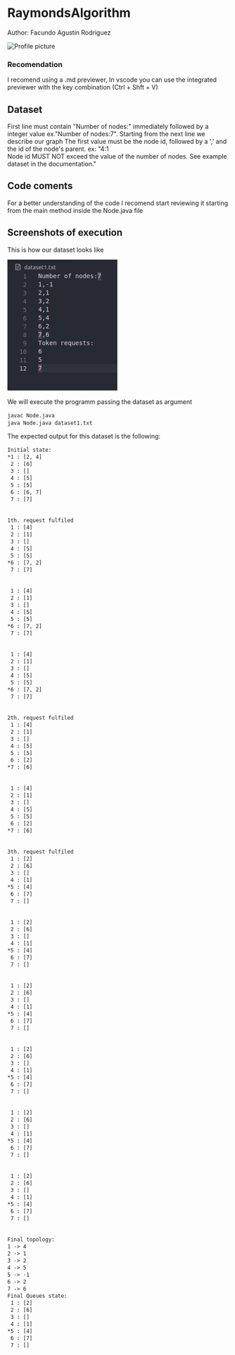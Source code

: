 # RaymondsAlgorithm

Author: Facundo Agustin Rodriguez

<img src="https://avatars.githubusercontent.com/u/61329804?s=400&u=ab90b2b6c5a46caa07206e7f218613ebad14ba23&v=4" alt="Profile picture" style="width:100px; height:100px">

### Recomendation
I recomend using a .md previewer,
In vscode you can use the integrated previewer with the key combination (Ctrl + Shft + V)

## Dataset
First line must contain "Number of nodes:" immediately followed by a integer value ex."Number of nodes:7".
Starting from the next line we describe our graph
The first value must be the node id, followed by a ',' and the id of the node's parent. ex: \"4:1\
Node id MUST NOT exceed the value of the number of nodes. See example dataset in the documentation."

## Code coments
For a better understanding of the code I recomend start reviewing it starting from the main method inside the Node.java file

## Screenshots of execution

This is how our dataset looks like

![dataset](./img/dataset.png)

We will execute the programm passing the dataset as argument

```bash
javac Node.java
java Node.java dataset1.txt
```

The expected output for this dataset is the following:

```output
Initial state: 
*1 : [2, 4]
 2 : [6]
 3 : []
 4 : [5]
 5 : [5]
 6 : [6, 7]
 7 : [7]


1th. request fulfiled
 1 : [4]
 2 : [1]
 3 : []
 4 : [5]
 5 : [5]
*6 : [7, 2]
 7 : [7]


 1 : [4]
 2 : [1]
 3 : []
 4 : [5]
 5 : [5]
*6 : [7, 2]
 7 : [7]


 1 : [4]
 2 : [1]
 3 : []
 4 : [5]
 5 : [5]
*6 : [7, 2]
 7 : [7]


2th. request fulfiled
 1 : [4]
 2 : [1]
 3 : []
 4 : [5]
 5 : [5]
 6 : [2]
*7 : [6]


 1 : [4]
 2 : [1]
 3 : []
 4 : [5]
 5 : [5]
 6 : [2]
*7 : [6]


3th. request fulfiled
 1 : [2]
 2 : [6]
 3 : []
 4 : [1]
*5 : [4]
 6 : [7]
 7 : []


 1 : [2]
 2 : [6]
 3 : []
 4 : [1]
*5 : [4]
 6 : [7]
 7 : []


 1 : [2]
 2 : [6]
 3 : []
 4 : [1]
*5 : [4]
 6 : [7]
 7 : []


 1 : [2]
 2 : [6]
 3 : []
 4 : [1]
*5 : [4]
 6 : [7]
 7 : []


 1 : [2]
 2 : [6]
 3 : []
 4 : [1]
*5 : [4]
 6 : [7]
 7 : []


 1 : [2]
 2 : [6]
 3 : []
 4 : [1]
*5 : [4]
 6 : [7]
 7 : []


Final topology: 
1 -> 4
2 -> 1
3 -> 2
4 -> 5
5 -> -1
6 -> 2
7 -> 6
Final Queues state: 
 1 : [2]
 2 : [6]
 3 : []
 4 : [1]
*5 : [4]
 6 : [7]
 7 : []
```